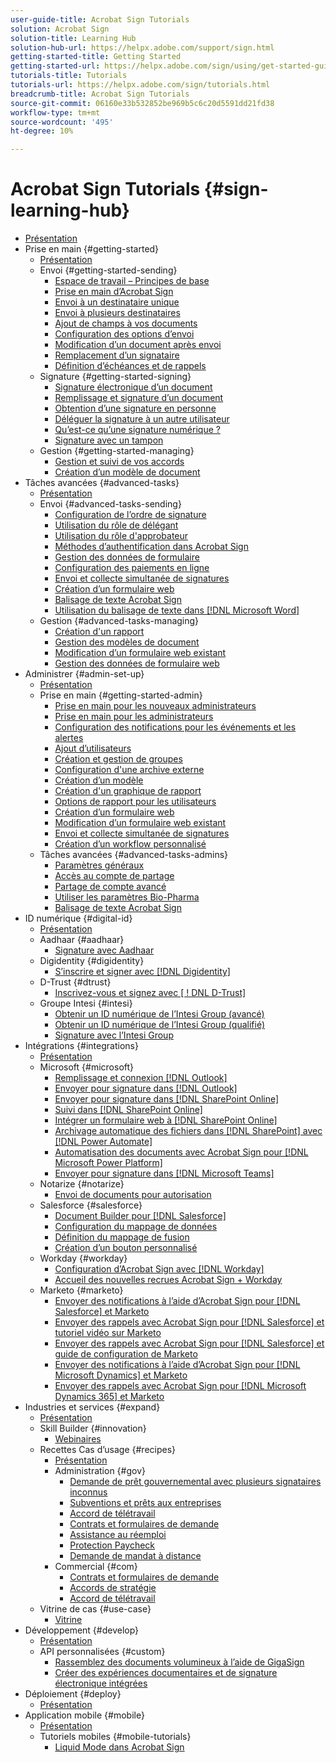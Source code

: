 ```yaml
---
user-guide-title: Acrobat Sign Tutorials
solution: Acrobat Sign
solution-title: Learning Hub
solution-hub-url: https://helpx.adobe.com/support/sign.html
getting-started-title: Getting Started
getting-started-url: https://helpx.adobe.com/sign/using/get-started-guide.html
tutorials-title: Tutorials
tutorials-url: https://helpx.adobe.com/sign/tutorials.html
breadcrumb-title: Acrobat Sign Tutorials
source-git-commit: 06160e33b532852be969b5c6c20d5591dd21fd38
workflow-type: tm+mt
source-wordcount: '495'
ht-degree: 10%

---
```



# Acrobat Sign Tutorials {#sign-learning-hub}

+ [Présentation](overview.md)
+ Prise en main {#getting-started}
   + [Présentation](sign-beginner-tutorials/beginner-users-overview.md)
   + Envoi {#getting-started-sending}
      + [Espace de travail – Principes de base](sign-beginner-tutorials/quick-tour.md)
      + [Prise en main d’Acrobat Sign](sign-beginner-tutorials/new-sender.md)
      + [Envoi à un destinataire unique](sign-beginner-tutorials/send-to-single-recipient.md)
      + [Envoi à plusieurs destinataires](sign-beginner-tutorials/send-to-multiple-recipients.md)
      + [Ajout de champs à vos documents](sign-beginner-tutorials/adding-fields.md)
      + [Configuration des options d’envoi](sign-beginner-tutorials/sending-options.md)
      + [Modification d’un document après envoi](sign-beginner-tutorials/modify-in-flight.md)
      + [Remplacement d’un signataire](sign-beginner-tutorials/replace-signer.md)
      + [Définition d’échéances et de rappels](sign-beginner-tutorials/set-deadlines-reminders.md)
   + Signature {#getting-started-signing}
      + [Signature électronique d’un document](sign-beginner-tutorials/electronically-sign-a-document.md)
      + [Remplissage et signature d’un document](sign-beginner-tutorials/fill-and-sign.md)
      + [Obtention d’une signature en personne](sign-beginner-tutorials/sign-in-person.md)
      + [Déléguer la signature à un autre utilisateur](sign-beginner-tutorials/delegate-signing.md)
      + [Qu’est-ce qu’une signature numérique ?](sign-beginner-tutorials/sign-with-a-digital-signature.md)
      + [Signature avec un tampon](sign-beginner-tutorials/sign-with-a-stamp.md)
   + Gestion {#getting-started-managing}
      + [Gestion et suivi de vos accords](sign-beginner-tutorials/manage-and-track.md)
      + [Création d’un modèle de document](https://experienceleague.adobe.com/docs/document-cloud-learn/sign-learning-hub/admin-set-up/getting-started-admin/create-a-template.html)
+ Tâches avancées {#advanced-tasks}
   + [Présentation](sign-advanced-users/advanced-users-overview.md)
   + Envoi {#advanced-tasks-sending}
      + [Configuration de l’ordre de signature](sign-advanced-users/setting-up-routing.md)
      + [Utilisation du rôle de délégant](sign-advanced-users/delegate-signature.md)
      + [Utilisation du rôle d&#39;approbateur](sign-advanced-users/add-an-approver.md)
      + [Méthodes d’authentification dans Acrobat Sign](sign-advanced-users/authentication-methods.md)
      + [Gestion des données de formulaire](sign-advanced-users/manage-form-data.md)
      + [Configuration des paiements en ligne](sign-advanced-users/set-up-online-payments.md)
      + [Envoi et collecte simultanée de signatures](https://experienceleague.adobe.com/docs/document-cloud-learn/sign-learning-hub/admin-set-up/getting-started-admin/megasign.html)
      + [Création d’un formulaire web](https://experienceleague.adobe.com/docs/document-cloud-learn/sign-learning-hub/admin-set-up/getting-started-admin/webform.html)
      + [Balisage de texte Acrobat Sign](https://experienceleague.adobe.com/docs/document-cloud-learn/sign-learning-hub/admin-set-up/advanced-tasks-admins/adobe-sign-text-tagging.html)
      + [Utilisation du balisage de texte dans [!DNL Microsoft Word]](sign-advanced-users/text-tagging-word.md)
   + Gestion {#advanced-tasks-managing}
      + [Création d&#39;un rapport](sign-advanced-users/creating-a-report.md)
      + [Gestion des modèles de document](sign-advanced-users/edit-a-template.md)
      + [Modification d’un formulaire web existant](sign-advanced-users/modify-webform.md)
      + [Gestion des données de formulaire web](sign-advanced-users/manage-webform-data.md)
+ Administrer {#admin-set-up}
   + [Présentation](admin/intro-admin-overview.md)
   + Prise en main {#getting-started-admin}
      + [Prise en main pour les nouveaux administrateurs](admin/get-started-admin.md)
      + [Prise en main pour les administrateurs](admin/up-and-running-admin.md)
      + [Configuration des notifications pour les événements et les alertes](admin/set-up-shared-events-and-alert.md)
      + [Ajout d’utilisateurs](admin/add-users-to-your-account.md)
      + [Création et gestion de groupes](admin/create-and-manage-groups.md)
      + [Configuration d&#39;une archive externe](admin/set-up-your-external-archive.md)
      + [Création d’un modèle](sign-advanced-users/create-a-template.md)
      + [Création d&#39;un graphique de rapport](admin/create-a-report.md)
      + [Options de rapport pour les utilisateurs](admin/report-options.md)
      + [Création d’un formulaire web](sign-advanced-users/webform.md)
      + [Modification d’un formulaire web existant](https://experienceleague.adobe.com/docs/document-cloud-learn/sign-learning-hub/advanced-tasks/advanced-tasks-managing/modify-webform.html)
      + [Envoi et collecte simultanée de signatures](sign-advanced-users/megasign.md)
      + [Création d’un workflow personnalisé](admin/building-a-custom-workflow.md)
   + Tâches avancées {#advanced-tasks-admins}
      + [Paramètres généraux](admin/learn-about-global-settings.md)
      + [Accès au compte de partage](admin/share-account-access.md)
      + [Partage de compte avancé](admin/advanced-account-sharing.md)
      + [Utiliser les paramètres Bio-Pharma](admin/use-bio-pharma-settings.md)
      + [Balisage de texte Acrobat Sign](sign-advanced-users/adobe-sign-text-tagging.md)
+ ID numérique {#digital-id}
   + [Présentation](digitalid/digitalid-overview.md)
   + Aadhaar {#aadhaar}
      + [Signature avec Aadhaar](digitalid/aadhaar-sign.md)
   + Digidentity {#digidentity}
      + [S’inscrire et signer avec [!DNL Digidentity]](digitalid/digidentity-sign.md)
   + D-Trust {#dtrust}
      + [Inscrivez-vous et signez avec [ ! DNL D-Trust]](digitalid/d-trust.md)
   + Groupe Intesi {#intesi}
      + [Obtenir un ID numérique de l’Intesi Group (avancé)](digitalid/intesi-advanced.md)
      + [Obtenir un ID numérique de l’Intesi Group (qualifié)](digitalid/intesi-qualified.md)
      + [Signature avec l’Intesi Group](digitalid/intesi-sign.md)
+ Intégrations {#integrations}
   + [Présentation](integrations/integrations-overview.md)
   + Microsoft {#microsoft}
      + [Remplissage et connexion [!DNL Outlook]](integrations/fill-and-sign-doc-microsoft-outlook.md)
      + [Envoyer pour signature dans [!DNL Outlook]](integrations/send-for-signature-with-outlook.md)
      + [Envoyer pour signature dans [!DNL SharePoint Online]](integrations/send-for-signature-with-sharepoint-online.md)
      + [Suivi dans [!DNL SharePoint Online]](integrations/track-an-agreement-with-sharepoint-online.md)
      + [Intégrer un formulaire web à [!DNL SharePoint Online]](integrations/integrate-web-form-sharepoint-online.md)
      + [Archivage automatique des fichiers dans [!DNL SharePoint] avec [!DNL Power Automate]](integrations/auto-archive-sharepoint-power-automate.md)
      + [Automatisation des documents avec Acrobat Sign pour [!DNL Microsoft Power Platform]](integrations/documentautomation.md)
      + [Envoyer pour signature dans [!DNL Microsoft Teams]](integrations/adobe-sign-teams-mortgage.md)
   + Notarize {#notarize}
      + [Envoi de documents pour autorisation](integrations/send-document-notarize.md)
   + Salesforce {#salesforce}
      + [Document Builder pour [!DNL Salesforce]](integrations/create-an-agreement-template.md)
      + [Configuration du mappage de données](integrations/set-up-data-mapping.md)
      + [Définition du mappage de fusion](integrations/set-up-merging-map.md)
      + [Création d’un bouton personnalisé](integrations/create-a-custom-button.md)
   + Workday {#workday}
      + [Configuration d’Acrobat Sign avec [!DNL Workday]](integrations/workday.md)
      + [Accueil des nouvelles recrues Acrobat Sign + Workday](integrations/acrobat-sign-workday-onboarding.md)
   + Marketo {#marketo}
      + [Envoyer des notifications à l’aide d’Acrobat Sign pour [!DNL Salesforce] et Marketo](integrations/marketo-salesforce-sms.md)
      + [Envoyer des rappels avec Acrobat Sign pour [!DNL Salesforce] et tutoriel vidéo sur Marketo](integrations/marketo-salesforce-reminder-video.md)
      + [Envoyer des rappels avec Acrobat Sign pour [!DNL Salesforce] et guide de configuration de Marketo](integrations/marketo-salesforce-reminder.md)
      + [Envoyer des notifications à l’aide d’Acrobat Sign pour [!DNL Microsoft Dynamics] et Marketo](integrations/marketo-dynamics-sms.md)
      + [Envoyer des rappels avec Acrobat Sign pour [!DNL Microsoft Dynamics 365] et Marketo](integrations/marketo-dynamics-reminder.md)
+ Industries et services {#expand}
   + [Présentation](sign-usecase/expand-inspire-overview.md)
   + Skill Builder {#innovation}
      + [Webinaires](sign-usecase/innovation-series.md)
   + Recettes Cas d’usage {#recipes}
      + [Présentation](sign-usecase/recipes.md)
      + Administration {#gov}
         + [Demande de prêt gouvernemental avec plusieurs signataires inconnus](sign-usecase/webform-multiple-signers.md)
         + [Subventions et prêts aux entreprises](sign-usecase/usecasegovgrants.md)
         + [Accord de télétravail](sign-usecase/usecasegovtelework.md)
         + [Contrats et formulaires de demande](sign-usecase/usecasegovcontracts.md)
         + [Assistance au réemploi](sign-usecase/usecasegovreemployment.md)
         + [Protection Paycheck](sign-usecase/usecasegovpaycheck.md)
         + [Demande de mandat à distance](sign-usecase/usecasegovremote.md)
      + Commercial {#com}
         + [Contrats et formulaires de demande](sign-usecase/usecasecomcontracts.md)
         + [Accords de stratégie](sign-usecase/usecasecompolicy.md)
         + [Accord de télétravail](sign-usecase/usecasecomtelework.md)
   + Vitrine de cas {#use-case}
      + [Vitrine](sign-usecase/use-case-showcase.md)
+ Développement {#develop}
   + [Présentation](develop/develop-overview.md)
   + API personnalisées {#custom}
      + [Rassemblez des documents volumineux à l’aide de GigaSign](develop/gigasign.md)
      + [Créer des expériences documentaires et de signature électronique intégrées](develop/embeddedesignature.md)
+ Déploiement {#deploy}
   + [Présentation](deploy-overview.md)
+ Application mobile {#mobile}
   + [Présentation](mobile/mobile-overview.md)
   + Tutoriels mobiles {#mobile-tutorials}
      + [Liquid Mode dans Acrobat Sign](mobile/liquidmode.md)
